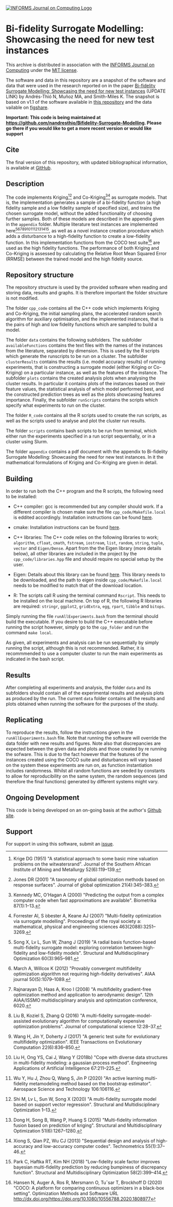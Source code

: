 [![INFORMS Journal on Computing Logo](https://INFORMSJoC.github.io/logos/INFORMS_Journal_on_Computing_Header.jpg)](https://pubsonline.informs.org/journal/ijoc)

# Bi-fidelity Surrogate Modelling: Showcasing the need for new test instances

This archive is distributed in association with the [INFORMS Journal on
Computing](https://pubsonline.informs.org/journal/ijoc) under the [MIT license](LICENSE).

The software and data in this repository are a snapshot of the software and data
that were used in the research reported on in the paper 
[Bi-fidelity Surrogate Modelling: Showcasing the need for new test instances](https://doi.org/10.1287/ijoc.2019.0934) (UPDATE LINK) by Andrés-Thió N, Muñoz MA, and Smith-Miles K. 
The snapshot is based on v1.1 of the software available in [this repository](https://github.com/nandresthio/Bifidelity-Surrogate-Modelling/releases/tag/v1.1) and the data vailable on [figshare](https://figshare.com/projects/Bifidelity-Surrogate-Modelling_data/132887). 

**Important: This code is being maintained at https://github.com/nandresthio/Bifidelity-Surrogate-Modelling. Please go there if you would like to
get a more recent version or would like support**

## Cite

The final version of this repository, with updated bibliographical information, is available at [GitHub](https://github.com/INFORMSJoC/2021.0299).

## Description

The code implements Kriging[^1][^2] and Co-Kriging[^3][^4] as surrogate models. That is, the implementation generates a sample of a bi-fidelity function (a high fidelity sample and a low fidelity sample of specified size), and trains the chosen surrogate model, without the added functionality of choosing further samples. Both of these models are described in the appendix given in the `appendix` folder. Multiple literature test instances are implemented here[^6][^7][^8][^9][^10][^11][^12][^13][^14][^15][^16], as well as a novel instance creation procedure which adds a disturbance to a high-fidelity function to create a low-fidelity function. In this implementation functions from the COCO test suite[^17] are used as the high fidelity functions. The performance of both Kriging and Co-Kriging is assessed by calculating the Relative Root Mean Squared Error (RRMSE) between the trained model and the high fidelity source.

## Repository structure

The repository structure is used by the provided software when reading and storing data, results and graphs. It is therefore important the folder structure is not modified. 

The folder `cpp_code` contains all the C++ code which implements Kriging and Co-Kriging, the initial sampling plans, the accelerated random search algorithm for auxiliary optimisation, and the implemented instances, that is the pairs of high and low fidelity functions which are sampled to build a model.

The folder `data` contains the following subfolders. The subfolder `availableFunctions` contains the text files with the names of the instances from the literature, separated by dimension. This is used by the R scripts which generate the runscripts to be run on a cluster. The subfolder `clusterResults` contains the results (i.e. model accuracy results) of running experiments, that is constructing a surrogate model (either Kriging or Co-Kriging) on a particular instance, as well as the features of the instance. The subfolder `plots` contains the created analysis plots when analysing the cluster results. In particular it contains plots of the instances based on their feature values, the statistical analysis of which model performed best, and the constructed prediction trees as well as the plots showcasing features importance. Finally, the subfolder `runScripts` contains the scripts which specify what experiments to run on the cluster.

The folder `R_code` contains all the R scripts used to create the run scripts, as well as the scripts used to analyse and plot the cluster run results.

The folder `scripts` contains bash scripts to be run from terminal, which either run the experiments specified in a run script sequentially, or in a cluster using Slurm.

The folder `appendix` contains a pdf document with the appendix to Bi-fidelity Surrogate Modelling: Showcasing the need for new test instances. In it the mathematical formulations of Kriging and Co-Kriging are given in detail.

## Building

In order to run both the C++ program and the R scripts, the following need to be installed:

  * C++ compiler: gcc is recommended but any compiler should work. If a different compiler is chosen make sure the file `cpp_code/Makefile.local` is eddited accordingly. Installation instructions can be found [here](https://gcc.gnu.org/install/).

  * cmake: Installation instructions can be found [here](https://cmake.org/install/).

  * C++ libraries: The C++ code relies on the following libraries to work; `algorithm`, `cfloat`, `cmath`, `fstream`, `iostream`, `list`, `random`, `string`, `tuple`, `vector` and `Eigen/Dense`. Apart from the the Eigen library (more details below), all other libraries are included in the project by the `cpp_code/libraries.hpp` file and should require no special setup by the user.

  * Eigen: Details about this library can be found [here](https://eigen.tuxfamily.org/dox/GettingStarted.html). This library needs to be downloaded, and the path to eigen inside `cpp_code/Makefile.local` needs to be modified to match that of the download location.

  * R: The scripts call R using the terminal command `Rscript`. This needs to be installed on the local machine. On top of R, the following R libraries are required: `stringr`, `ggplot2`, `gridExtra`, `egg`, `rpart`, `tibble` and `bitops`.

Simply running the file `runAllExperiments.bash` from the terminal should build the executable. If you desire to build the C++ executable before running the script however, simply go to the `cpp_folder` and run the command `make local`.

As given, all experiments and analysis can be run sequentially by simply running the script, although this is not recommended. Rather, it is recommmended to use a computer cluster to run the main experiments as indicated in the bash script.

## Results

After completing all experiments and analysis, the folder `data` and its subfolders should contain all of the experimental results and analysis plots as produced by the run. The current `data` folder contains all the results and plots obtained when running the software for the purposes of the study. 


## Replicating

To reproduce the results, follow the instructions given in the `runAllExperiments.bash` file. Note that running the software will override the data folder with new results and figures. Note also that discrepancies are expected between the given data and plots and those created by re running the sofware. This is due to the fact however that the features of the instances created using the COCO suite and disturbances will vary based on the system these experiments are run on, as function instantiation includes randomness. Whilst all random functions are seeded by constants to allow for reproducibility on the same system, the random sequences (and therefore the final functions) generated by different systems might vary.


## Ongoing Development

This code is being developed on an on-going basis at the author's
[Github site](https://github.com/nandresthio/Bifidelity-Surrogate-Modelling).

## Support

For support in using this software, submit an
[issue](https://github.com/nandresthio/Bifidelity-Surrogate-Modelling).



[^1]: Krige DG (1951) "A statistical approach to some basic mine valuation problems on the witwatersrand". Journal of the Southern African Institute of Mining and Metallurgy 52(6):119–139.
[^2]: Jones DR (2001) "A taxonomy of global optimization methods based on response surfaces". Journal of global optimization 21(4):345–383.
[^3]: Kennedy MC, O’Hagan A (2000) "Predicting the output from a complex computer code when fast approximations are available". Biometrika 87(1):1–13.
[^4]: Forrester AI, S ́obester A, Keane AJ (2007) "Multi-fidelity optimization via surrogate modelling". Proceedings of the royal society a: mathematical, physical and engineering sciences 463(2088):3251–3269.
[^5]: Toal DJ (2015) "Some considerations regarding the use of multi-fidelity kriging in the construction of surrogate models". Structural and Multidisciplinary Optimization 51(6):1223–1245.
[^6]: Song X, Lv L, Sun W, Zhang J (2019) "A radial basis function-based multi-fidelity surrogate model: exploring correlation between high-fidelity and low-fidelity models". Structural and Multidisciplinary Optimization 60(3):965–981.
[^7]: March A, Willcox K (2012) "Provably convergent multifidelity optimization algorithm not requiring high-fidelity derivatives". AIAA journal 50(5):1079–1089.
[^8]: Rajnarayan D, Haas A, Kroo I (2008) "A multifidelity gradient-free optimization method and application to aerodynamic design". 12th AIAA/ISSMO multidisciplinary analysis and optimization conference, 6020.
[^9]: Liu B, Koziel S, Zhang Q (2016) "A multi-fidelity surrogate-model-assisted evolutionary algorithm for computationally expensive optimization problems". Journal of computational science 12:28–37.
[^10]: Wang H, Jin Y, Doherty J (2017) "A generic test suite for evolutionary multifidelity optimization". IEEE Transactions on Evolutionary Computation 22(6):836–850.
[^11]: Liu H, Ong YS, Cai J, Wang Y (2018b) "Cope with diverse data structures in multi-fidelity modeling: a gaussian process method". Engineering Applications of Artificial Intelligence 67:211–225.
[^12]: Wu Y, Hu J, Zhou Q, Wang S, Jin P (2020) "An active learning multi-fidelity metamodeling method based on the bootstrap estimator". Aerospace Science and Technology 106:106116.
[^13]: Shi M, Lv L, Sun W, Song X (2020) "A multi-fidelity surrogate model based on support vector regression". Structural and Multidisciplinary Optimization 1–13.
[^14]: Dong H, Song B, Wang P, Huang S (2015) "Multi-fidelity information fusion based on prediction of kriging". Structural and Multidisciplinary Optimization 51(6):1267–1280.
[^15]: Xiong S, Qian PZ, Wu CJ (2013) "Sequential design and analysis of high-accuracy and low-accuracy computer codes". Technometrics 55(1):37–46.
[^16]: Park C, Haftka RT, Kim NH (2018) "Low-fidelity scale factor improves bayesian multi-fidelity prediction by reducing bumpiness of discrepancy function". Structural and Multidisciplinary Optimization 58(2):399–414.
[^17]: Hansen N, Auger A, Ros R, Mersmann O, Tuˇsar T, Brockhoff D (2020) "COCO: A platform for comparing continuous optimizers in a black-box setting". Optimization Methods and Software URL http://dx.doi.org/https://doi.org/10.1080/10556788.2020.1808977
